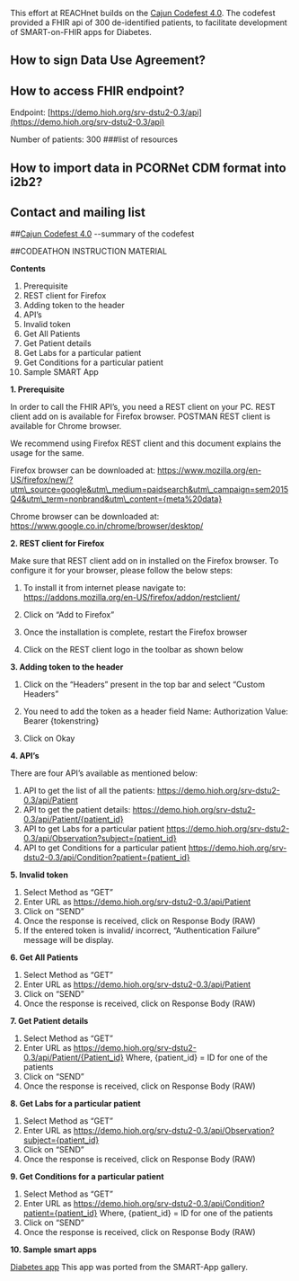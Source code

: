 This effort at REACHnet builds on the [Cajun Codefest 4.0](http://www.cajuncodefest.org/index.php/event-info/competition-rules). The codefest provided a FHIR api of 300 de-identified patients, to facilitate development of SMART-on-FHIR apps for Diabetes.



## How to sign Data Use Agreement?

## How to access FHIR endpoint?

Endpoint: [https://demo.hioh.org/srv-dstu2-0.3/api](https://demo.hioh.org/srv-dstu2-0.3/api)

Number of patients: 300
###list of resources

## How to import data in PCORNet CDM format into i2b2?

## Contact and mailing list

##[Cajun Codefest 4.0](http://www.cajuncodefest.org/index.php/event-info/competition-rules)
--summary of the codefest



##CODEATHON INSTRUCTION MATERIAL

**Contents** 

1. Prerequisite 
2. REST client for Firefox 
3. Adding token to the header 
4. API’s 
5. Invalid token 
6. Get All Patients 
7. Get Patient details 
8. Get Labs for a particular patient 
9. Get Conditions for a particular patient 
10. Sample SMART App

**1. Prerequisite**

In order to call the FHIR API’s, you need a REST client on your PC.
REST client add on is available for Firefox browser.
POSTMAN REST client is available for Chrome browser.

We recommend using Firefox REST client and this document explains the usage for the same.

Firefox browser can be downloaded at:
https://www.mozilla.org/en-US/firefox/new/?utm\_source=google&utm\_medium=paidsearch&utm\_campaign=sem2015Q4&utm\_term=nonbrand&utm\_content={meta%20data}

Chrome browser can be downloaded at:
https://www.google.co.in/chrome/browser/desktop/

**2. REST client for Firefox**

Make sure that REST client add on in installed on the Firefox browser.
To configure it for your browser, please follow the below steps:

1. To install it from internet please navigate to:
https://addons.mozilla.org/en-US/firefox/addon/restclient/

2. Click on “Add to Firefox”

3. Once the installation is complete, restart the Firefox browser

4. Click on the REST client logo in the toolbar as shown below

**3. Adding token to the header**

1. Click on the “Headers” present in the top bar and select “Custom Headers”

2. You need to add the token as a header field
Name: Authorization
Value: Bearer {tokenstring}

3. Click on Okay

**4. API’s**

There are four API’s available as mentioned below:

1. API to get the list of all the patients:
https://demo.hioh.org/srv-dstu2-0.3/api/Patient
2. API to get the patient details:
https://demo.hioh.org/srv-dstu2-0.3/api/Patient/{patient_id}
3. API to get Labs for a particular patient
https://demo.hioh.org/srv-dstu2-0.3/api/Observation?subject={patient_id}
4. API to get Conditions for a particular patient
https://demo.hioh.org/srv-dstu2-0.3/api/Condition?patient={patient_id}

**5. Invalid token**

1. Select Method as “GET”
2. Enter URL as https://demo.hioh.org/srv-dstu2-0.3/api/Patient
3. Click on “SEND”
4. Once the response is received, click on Response Body (RAW)
5. If the entered token is invalid/ incorrect, “Authentication Failure” message will be display.

**6. Get All Patients**

1. Select Method as “GET”
2. Enter URL as https://demo.hioh.org/srv-dstu2-0.3/api/Patient
3. Click on “SEND”
4. Once the response is received, click on Response Body (RAW)

**7. Get Patient details**

1. Select Method as “GET”
2. Enter URL as https://demo.hioh.org/srv-dstu2-0.3/api/Patient/{Patient_id}
   Where, {patient_id} = ID for one of the patients
3. Click on “SEND”
4. Once the response is received, click on Response Body (RAW)

**8. Get Labs for a particular patient**

1. Select Method as “GET”
2. Enter URL as https://demo.hioh.org/srv-dstu2-0.3/api/Observation?subject={patient_id}  
3. Click on “SEND”
4. Once the response is received, click on Response Body (RAW)

**9.	Get Conditions for a particular patient**

1.	Select Method as “GET”
2.	Enter URL as https://demo.hioh.org/srv-dstu2-0.3/api/Condition?patient={patient_id} 
     Where, {patient_id} = ID for one of the patients
3.	Click on “SEND”
4.	Once the response is received, click on Response Body (RAW)

**10. Sample smart apps**

[Diabetes app](https://demo.hioh.org/applib-dstu21-0.3/diabetes-monograph/launch.html?iss=https://demo.hioh.org/srv-dstu2-0.3/api)
This app was ported from the SMART-App gallery.

